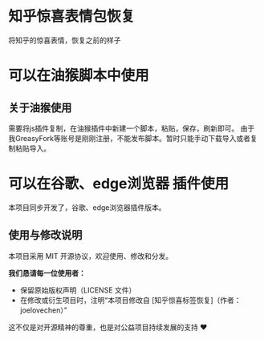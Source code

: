 # 知乎惊喜表情包恢复
将知乎的惊喜表情，恢复之前的样子

# 可以在油猴脚本中使用
## 关于油猴使用
需要将js插件复制，在油猴插件中新建一个脚本，粘贴，保存，刷新即可。
由于我GreasyFork等账号是刚刚注册，不能发布脚本。暂时只能手动下载导入或者复制粘贴导入。


# 可以在谷歌、edge浏览器 插件使用
本项目同步开发了，谷歌、edge浏览器插件版本。



## 使用与修改说明

本项目采用 MIT 开源协议，欢迎使用、修改和分发。

**我们恳请每一位使用者：**
- 保留原始版权声明（LICENSE 文件）
- 在修改或衍生项目时，注明“本项目修改自 [知乎惊喜标签恢复]（作者：joelovechen）”

这不仅是对开源精神的尊重，也是对公益项目持续发展的支持 ❤️
